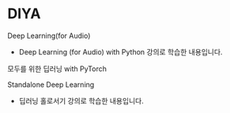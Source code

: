 # DIYA
  
Deep Learning(for Audio)
- Deep Learning (for Audio) with Python 강의로 학습한 내용입니다.


모두를 위한 딥러닝 with PyTorch
   
Standalone Deep Learning
- 딥러닝 홀로서기 강의로 학습한 내용입니다.
